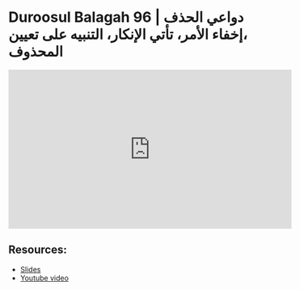 # Duroosul Balagah 96 | دواعي الحذف ،إخفاء الأمر، تأتي الإنكار، التنبيه على تعيين المحذوف
                
<iframe width="560" height="315" src="https://www.youtube-nocookie.com/embed/8Up0DbhO3b4?start=0" frameborder="0" allow="accelerometer; autoplay; encrypted-media; gyroscope; picture-in-picture" allowfullscreen="allowfullscreen">
</iframe><BR>

## Resources:
- [Slides](https://github.com/arshare/resources_balagha_pdfs)
- [Youtube video](https://www.youtube.com/watch?v=8Up0DbhO3b4&list=PLzn0qdi6JpdvvXVuJ7kIusNquSxeyKJvc)

